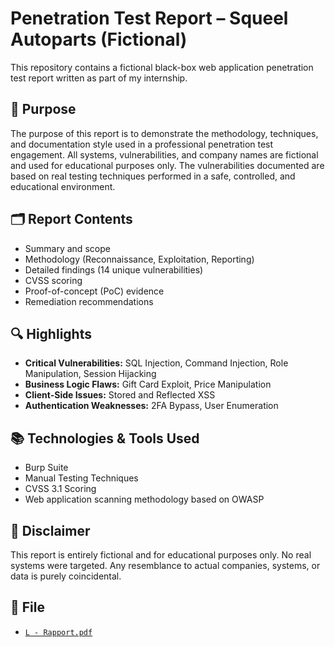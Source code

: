 # Penetration Test Report – Squeel Autoparts (Fictional)

This repository contains a fictional black-box web application penetration test report written as part of my internship.

## 🧠 Purpose

The purpose of this report is to demonstrate the methodology, techniques, and documentation style used in a professional penetration test engagement. All systems, vulnerabilities, and company names are fictional and used for educational purposes only. The vulnerabilities documented are based on real testing techniques performed in a safe, controlled, and educational environment.

## 🗂️ Report Contents

- Summary and scope
- Methodology (Reconnaissance, Exploitation, Reporting)
- Detailed findings (14 unique vulnerabilities)
- CVSS scoring
- Proof-of-concept (PoC) evidence
- Remediation recommendations

## 🔍 Highlights

- **Critical Vulnerabilities:** SQL Injection, Command Injection, Role Manipulation, Session Hijacking
- **Business Logic Flaws:** Gift Card Exploit, Price Manipulation
- **Client-Side Issues:** Stored and Reflected XSS
- **Authentication Weaknesses:** 2FA Bypass, User Enumeration

## 📚 Technologies & Tools Used

- Burp Suite
- Manual Testing Techniques
- CVSS 3.1 Scoring
- Web application scanning methodology based on OWASP

## 🛑 Disclaimer

This report is entirely fictional and for educational purposes only. No real systems were targeted. Any resemblance to actual companies, systems, or data is purely coincidental.

## 📎 File

- [`L - Rapport.pdf`](./L%20-%20Rapport.pdf)
